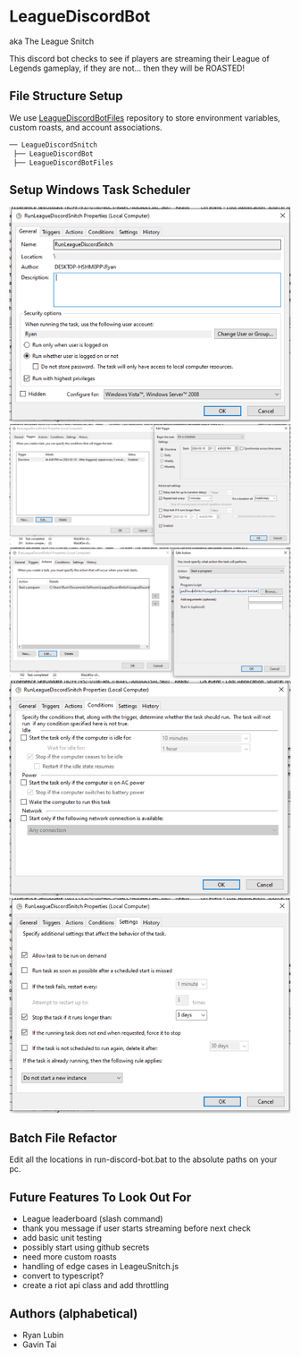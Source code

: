 # LeagueDiscordBot

aka The League Snitch

This discord bot checks to see if players are streaming their League of Legends gameplay, if they are not... then they will be ROASTED!

## File Structure Setup

We use [LeagueDiscordBotFiles](https://github.com/rlubin/LeagueDiscordBotFiles) repository to store environment variables, custom roasts, and account associations.

    ── LeagueDiscordSnitch
     ├── LeagueDiscordBot
     ├── LeagueDiscordBotFiles

## Setup Windows Task Scheduler

![Windows Task Scheduler General Tab](WindowsTaskScheduler/general.PNG)
![Windows Task Scheduler Triggers Tab](WindowsTaskScheduler/triggers.PNG)
![Windows Task Scheduler Actions Tab](WindowsTaskScheduler/actions.PNG)
![Windows Task Scheduler Conditions Tab](WindowsTaskScheduler/conditions.PNG)
![Windows Task Scheduler Settings Tab](WindowsTaskScheduler/settings.PNG)

## Batch File Refactor

Edit all the locations in run-discord-bot.bat to the absolute paths on your pc.

## Future Features To Look Out For

<ul>
<li>League leaderboard (slash command)</li>
<li>thank you message if user starts streaming before next check</li>
<li>add basic unit testing</li>
<li>possibly start using github secrets</li>
<li>need more custom roasts</li>
<li>handling of edge cases in LeageuSnitch.js</li>
<li>convert to typescript?</li>
<li>create a riot api class and add throttling</li>
</ul>

## Authors (alphabetical)

<ul>
<li>Ryan Lubin</li>
<li>Gavin Tai</li>
</ul>
